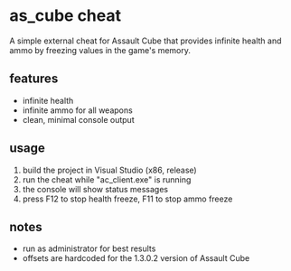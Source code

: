 # as_cube cheat

A simple external cheat for Assault Cube that provides infinite health and ammo by freezing values in the game's memory.

## features

- infinite health
- infinite ammo for all weapons
- clean, minimal console output

## usage

1. build the project in Visual Studio (x86, release)
2. run the cheat while "ac_client.exe" is running
3. the console will show status messages
4. press F12 to stop health freeze, F11 to stop ammo freeze

## notes

- run as administrator for best results
- offsets are hardcoded for the 1.3.0.2 version of Assault Cube
